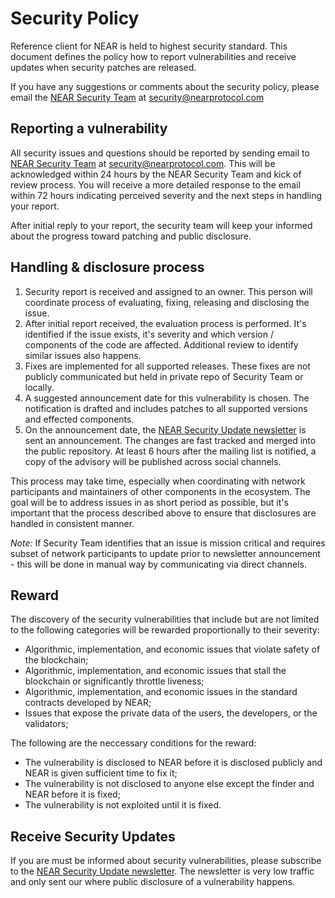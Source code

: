 # Security Policy

Reference client for NEAR is held to highest security standard.
This document defines the policy how to report vulnerabilities and receive updates when security patches are released.

If you have any suggestions or comments about the security policy, please email the [NEAR Security Team](mailto:security@nearprotocol.com) at security@nearprotocol.com

## Reporting a vulnerability

All security issues and questions should be reported by sending email to [NEAR Security Team](mailto:security@nearprotocol.com) at security@nearprotocol.com.
This will be acknowledged within 24 hours by the NEAR Security Team and kick of review process.
You will receive a more detailed response to the email within 72 hours indicating perceived severity and the next steps in handling your report.

After initial reply to your report, the security team will keep your informed about the progress toward patching and public disclosure.

## Handling & disclosure process

1. Security report is received and assigned to an owner. This person will coordinate process of evaluating, fixing, releasing and disclosing the issue.
2. After initial report received, the evaluation process is performed. It's identified if the issue exists, it's severity and which version / components of the code are affected. Additional review to identify similar issues also happens. 
3. Fixes are implemented for all supported releases. These fixes are not publicly communicated but held in private repo of Security Team or locally.
4. A suggested announcement date for this vulnerability is chosen. The notification is drafted and includes patches to all supported versions and effected components.
5. On the announcement date, the [NEAR Security Update newsletter](https://groups.google.com/a/nearprotocol.com/forum/#!forum/security-updates) is sent an announcement. The changes are fast tracked and merged into the public repository. At least 6 hours after the mailing list is notified, a copy of the advisory will be published across social channels. 

This process may take time, especially when coordinating with network participants and maintainers of other components in the ecosystem.
The goal will be to address issues in as short period as possible, but it's important that the process described above to ensure that disclosures are handled in consistent manner.  

*Note:* If Security Team identifies that an issue is mission critical and requires subset of network participants to update prior to newsletter announcement - this will be done in manual way by communicating via direct channels. 

## Reward

The discovery of the security vulnerabilities that include but are not limited to the following categories will be rewarded proportionally to their severity:
* Algorithmic, implementation, and economic issues that violate safety of the blockchain;
* Algorithmic, implementation, and economic issues that stall the blockchain or significantly throttle liveness;
* Algorithmic, implementation, and economic issues in the standard contracts developed by NEAR;
* Issues that expose the private data of the users, the developers, or the validators;

The following are the neccessary conditions for the reward:
* The vulnerability is disclosed to NEAR before it is disclosed publicly and NEAR is given sufficient time to fix it;
* The vulnerability is not disclosed to anyone else except the finder and NEAR before it is fixed;
* The vulnerability is not exploited until it is fixed.

## Receive Security Updates

If you are must be informed about security vulnerabilities, please subscribe to the [NEAR Security Update newsletter](https://groups.google.com/a/nearprotocol.com/forum/#!forum/security-updates).
The newsletter is very low traffic and only sent our where public disclosure of a vulnerability happens.
